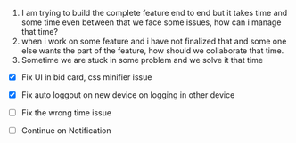 1. I am trying to build the complete feature end to end but it takes time and some time even between that we face some issues, how can i manage that time?
2. when i work on some feature and i have not finalized that and some one else wants the part of the feature, how should we collaborate that time.
3. Sometime we are stuck in some problem and we solve it that time 



- [x] Fix UI in bid card, css minifier issue
- [x] Fix auto loggout on new device on logging in other device
- [ ] Fix the wrong time issue
- [ ] Continue on Notification

